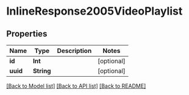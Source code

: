 # InlineResponse2005VideoPlaylist

## Properties
Name | Type | Description | Notes
------------ | ------------- | ------------- | -------------
**id** | **Int** |  | [optional] 
**uuid** | **String** |  | [optional] 

[[Back to Model list]](../README.md#documentation-for-models) [[Back to API list]](../README.md#documentation-for-api-endpoints) [[Back to README]](../README.md)


